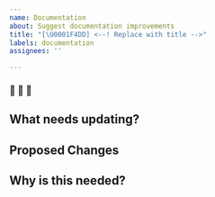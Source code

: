 ```yaml
---
name: Documentation
about: Suggest documentation improvements
title: "[\U0001F4DD] <--! Replace with title -->"
labels: documentation
assignees: ''

---
```


### 📝 📝 📝  

## What needs updating?
<!-- Describe which documentation needs changing -->

## Proposed Changes
<!-- Describe your suggested changes -->

## Why is this needed?
<!-- Explain why this change would be helpful -->
